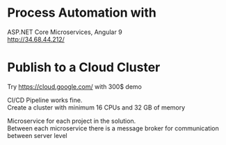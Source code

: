# Process Automation with  
ASP.NET Core Microservices, Angular 9  
http://34.68.44.212/

# Publish to a Cloud Cluster
Try https://cloud.google.com/ with 300$ demo 

CI/CD Pipeline works fine.  
Create a cluster with minimum 16 CPUs and 32 GB of memory 

Microservice for each project in the solution.  
Between each microservice there is a message broker for communication between server level 




